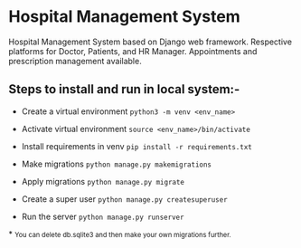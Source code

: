# Hospital Management System

Hospital Management System based on Django web framework.
Respective platforms for Doctor, Patients, and HR Manager.
Appointments and prescription management available.

## Steps to install and run in local system:-

- Create a virtual environment
    ```python3 -m venv <env_name>```
    
- Activate virtual environment
    ```source <env_name>/bin/activate```
    
- Install requirements in venv
    ```pip install -r requirements.txt```
    
- Make migrations
    ```python manage.py makemigrations```
    
- Apply migrations
    ```python manage.py migrate``` 
    
- Create a super user
    ```python manage.py createsuperuser``` 
    
- Run the server
    ```python manage.py runserver``` 
    
\* <small>You can delete db.sqlite3 and then make your own migrations further.</small>                  